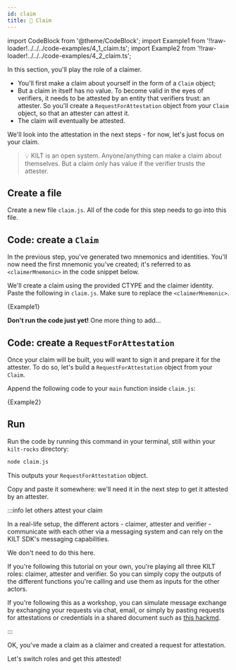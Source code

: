 ```yaml
---
id: claim
title: 💬 Claim
---
```


import CodeBlock from '@theme/CodeBlock';
import Example1 from '!!raw-loader!../../../code-examples/4_1_claim.ts';
import Example2 from '!!raw-loader!../../../code-examples/4_2_claim.ts';

In this section, you'll play the role of a <span class="label-role claimer">claimer</span>.

- You'll first make a claim about yourself in the form of a `Claim` object;
- But a claim in itself has no value. To become valid in the eyes of <span class="label-role verifier">verifiers</span>, it needs to be attested by an entity that <span class="label-role verifier">verifiers</span> trust: an <span class="label-role attester">attester</span>. So you'll create a `RequestForAttestation` object from your `Claim` object, so that an <span class="label-role attester">attester</span> can attest it.
- The claim will eventually be attested.

We'll look into the attestation in the next steps - for now, let's just focus on your claim.

> 💡 KILT is an open system.
> Anyone/anything can make a claim about themselves. But a claim only has value if the verifier trusts the attester.

## Create a file

Create a new file `claim.js`.
All of the code for this step needs to go into this file.

## Code: create a `Claim`

In the previous step, you've generated two mnemonics and identities.
You'll now need the first mnemonic you've created; it's referred to as `<claimerMnemonic>` in the code snippet below.

We'll create a claim using the provided CTYPE and the <span class="label-role claimer">claimer</span> identity.  
Paste the following in `claim.js`. Make sure to replace the `<claimerMnemonic>`.

<CodeBlock className="language-ts">
  {Example1}
</CodeBlock>

**Don't run the code just yet!** One more thing to add...

## Code: create a `RequestForAttestation`

Once your claim will be built, you will want to sign it and prepare it for the <span class="label-role attester">attester</span>.
To do so, let's build a `RequestForAttestation` object from your `Claim`.

Append the following code to your `main` function inside `claim.js`:

<CodeBlock className="language-ts">
  {Example2}
</CodeBlock>

## Run

Run the code by running this command in your terminal, still within your `kilt-rocks` directory:

```bash
node claim.js
```

This outputs your `RequestForAttestation` object.

Copy and paste it somewhere: we'll need it in the next step to get it attested by an <span class="label-role attester">attester</span>.

:::info let others attest your claim

In a real-life setup, the different actors - claimer, attester and verifier - communicate with each other via a messaging system and can rely on the KILT SDK's messaging capabilities.

We don't need to do this here.

If you're following this tutorial on your own, you're playing all three KILT roles: claimer, attester and verifier. So you can simply copy the outputs of the different functions you're calling and use them as inputs for the other actors.

If you're following this as a workshop, you can simulate message exchange by exchanging your requests via chat, email, or simply by pasting requests for attestations or credentials in a shared document such as [this hackmd](https://hackmd.io/c6OBNgWWR8yWJhMj7WICUA?edit).

:::

OK, you've made a claim as a <span class="label-role claimer">claimer</span> and created a request for attestation.

Let's switch roles and get this attested!

